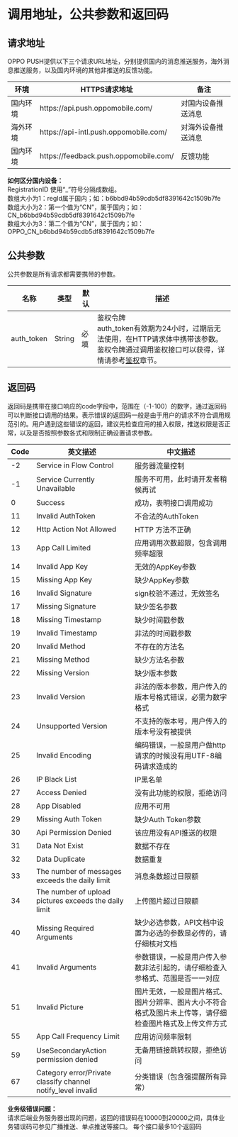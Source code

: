 <div data-v-7b003a97="" id="wikiContent" class="article-content"><h1 id="header-0"><a id="_0"></a><strong>调用地址，公共参数和返回码</strong></h1>
<h2 id="header-1"><a id="_2"></a><strong>请求地址</strong></h2>
<p>OPPO PUSH提供以下三个请求URL地址，分别提供国内的消息推送服务，海外消息推送服务，以及国内环境的其他非推送的反馈功能。</p>
<table>
<thead>
<tr>
<th>环境</th>
<th>HTTPS请求地址</th>
<th>备注</th>
</tr>
</thead>
<tbody>
<tr>
<td>国内环境</td>
<td>https://api.push.oppomobile.com/</td>
<td>对国内设备推送消息</td>
</tr>
<tr>
<td>海外环境</td>
<td>https://api-intl.push.oppomobile.com/</td>
<td>对海外设备推送消息</td>
</tr>
<tr>
<td>国内环境</td>
<td>https://feedback.push.oppomobile.com/</td>
<td>反馈功能</td>
</tr>
</tbody>
</table>
<p><strong>如何区分国内设备：</strong><br>
RegistrationID 使用“_”符号分隔成数组。<br>
数组大小为1：regId属于国内；如：b6bbd94b59cdb5df8391642c1509b7fe<br>
数组大小为2：第一个值为“CN”，属于国内；如：CN_b6bbd94b59cdb5df8391642c1509b7fe<br>
数组大小为3：第二个值为“CN”，属于国内；如：OPPO_CN_b6bbd94b59cdb5df8391642c1509b7fe</p>
<h2 id="header-2"><a id="_16"></a><strong>公共参数</strong></h2>
<p>公共参数是所有请求都需要携带的参数。</p>
<table>
<thead>
<tr>
<th>名称</th>
<th>类型</th>
<th>默认</th>
<th>描述</th>
</tr>
</thead>
<tbody>
<tr>
<td>auth_token</td>
<td>String</td>
<td>必填</td>
<td>鉴权令牌 <br> auth_token有效期为24小时，过期后无法使用，在HTTP请求体中携带该参数。  鉴权令牌通过调用鉴权接口可以获得，详情请参考<a href="/new/developmentDoc/info?id=11234" target="_blank">鉴权</a>章节。</td>
</tr>
</tbody>
</table>
<h2 id="header-3"><a id="_23"></a><strong>返回码</strong></h2>
<p>返回码是携带在接口响应的code字段中，范围在（-1-100）的数字，通过返回码可以判断接口调用的结果。表示错误的返回码一般是由于用户的请求不符合调用规范引的。用户遇到这些错误的返回，建议先检查应用的接入权限，推送权限是否正常，以及是否按照参数各式和限制正确设置请求参数。</p>
<table>
<thead>
<tr>
<th>Code</th>
<th>英文描述</th>
<th>中文描述</th>
</tr>
</thead>
<tbody>
<tr>
<td>-2</td>
<td>Service in Flow Control</td>
<td>服务器流量控制</td>
</tr>
<tr>
<td>-1</td>
<td>Service Currently Unavailable</td>
<td>服务不可用，此时请开发者稍候再试</td>
</tr>
<tr>
<td>0</td>
<td>Success</td>
<td>成功，表明接口调用成功</td>
</tr>
<tr>
<td>11</td>
<td>Invalid AuthToken</td>
<td>不合法的AuthToken</td>
</tr>
<tr>
<td>12</td>
<td>Http Action Not Allowed</td>
<td>HTTP 方法不正确</td>
</tr>
<tr>
<td>13</td>
<td>App Call Limited</td>
<td>应用调用次数超限，包含调用频率超限</td>
</tr>
<tr>
<td>14</td>
<td>Invalid App Key</td>
<td>无效的AppKey参数</td>
</tr>
<tr>
<td>15</td>
<td>Missing App Key</td>
<td>缺少AppKey参数</td>
</tr>
<tr>
<td>16</td>
<td>Invalid Signature</td>
<td>sign校验不通过，无效签名</td>
</tr>
<tr>
<td>17</td>
<td>Missing Signature</td>
<td>缺少签名参数</td>
</tr>
<tr>
<td>18</td>
<td>Missing Timestamp</td>
<td>缺少时间戳参数</td>
</tr>
<tr>
<td>19</td>
<td>Invalid Timestamp</td>
<td>非法的时间戳参数</td>
</tr>
<tr>
<td>20</td>
<td>Invalid Method</td>
<td>不存在的方法名</td>
</tr>
<tr>
<td>21</td>
<td>Missing Method</td>
<td>缺少方法名参数</td>
</tr>
<tr>
<td>22</td>
<td>Missing Version</td>
<td>缺少版本参数</td>
</tr>
<tr>
<td>23</td>
<td>Invalid Version</td>
<td>非法的版本参数，用户传入的版本号格式错误，必需为数字格式</td>
</tr>
<tr>
<td>24</td>
<td>Unsupported Version</td>
<td>不支持的版本号，用户传入的版本号没有被提供</td>
</tr>
<tr>
<td>25</td>
<td>Invalid Encoding</td>
<td>编码错误，一般是用户做http请求的时候没有用UTF-8编码请求造成的</td>
</tr>
<tr>
<td>26</td>
<td>IP Black List</td>
<td>IP黑名单</td>
</tr>
<tr>
<td>27</td>
<td>Access Denied</td>
<td>没有此功能的权限，拒绝访问</td>
</tr>
<tr>
<td>28</td>
<td>App Disabled</td>
<td>应用不可用</td>
</tr>
<tr>
<td>29</td>
<td>Missing Auth Token</td>
<td>缺少Auth Token参数</td>
</tr>
<tr>
<td>30</td>
<td>Api Permission Denied</td>
<td>该应用没有API推送的权限</td>
</tr>
<tr>
<td>31</td>
<td>Data Not Exist</td>
<td>数据不存在</td>
</tr>
<tr>
<td>32</td>
<td>Data Duplicate</td>
<td>数据重复</td>
</tr>
<tr>
<td>33</td>
<td>The number of messages exceeds the daily limit</td>
<td>消息条数超过日限额</td>
</tr>
<tr>
<td>34</td>
<td>The number of upload pictures exceeds the daily limit</td>
<td>上传图片超过日限额</td>
</tr>
<tr>
<td>40</td>
<td>Missing Required Arguments</td>
<td>缺少必选参数，API文档中设置为必选的参数是必传的，请仔细核对文档</td>
</tr>
<tr>
<td>41</td>
<td>Invalid Arguments</td>
<td>参数错误，一般是用户传入参数非法引起的，请仔细检查入参格式、范围是否一一对应</td>
</tr>
<tr>
<td>51</td>
<td>Invalid Picture</td>
<td>图片无效，一般是图片格式、图片分辨率、图片大小不符合格式及图片未上传等，请仔细检查图片格式及上传文件方式</td>
</tr>
<tr>
<td>55</td>
<td>App Call Frequency Limit</td>
<td>应用访问频率限制</td>
</tr>
<tr>
<td>59</td>
<td>UseSecondaryAction permission denied</td>
<td>无备用链接跳转权限，拒绝访问</td>
</tr>
<tr>
<td>67</td>
<td>Category error/Private classify channel notify_level invalid</td>
<td>分类错误（包含强提醒所有异常）</td>
</tr>
</tbody>
</table>
<p><strong>业务级错误问题：</strong><br>
请求后端业务服务器出现的问题，返回的错误码在10000到20000之间，具体业务错误码可参见广播推送、单点推送等接口。 每个接口最多10个返回码</p>
</div>